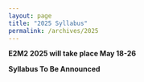 ```yaml
---
layout: page
title: "2025 Syllabus"
permalink: /archives/2025
---
```



**E2M2 2025 will take place May 18-26**

**Syllabus To Be Announced**